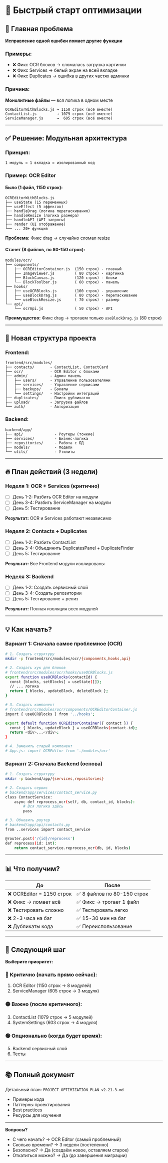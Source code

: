 # 🚀 Быстрый старт оптимизации

## 🎯 Главная проблема
**Исправление одной ошибки ломает другие функции**

### Примеры:
- ❌ Фикс OCR блоков → сломалась загрузка картинки
- ❌ Фикс Services → белый экран на всей вкладке
- ❌ Фикс Duplicates → ошибка в других частях админки

### Причина:
**Монолитные файлы** — вся логика в одном месте
```
OCREditorWithBlocks.js → 1150 строк (всё вместе)
ContactList.js         → 1079 строк (всё вместе)
ServiceManager.js      →  605 строк (всё вместе)
```

---

## ✅ Решение: Модульная архитектура

### Принцип:
```
1 модуль = 1 вкладка = изолированный код
```

### Пример: OCR Editor

#### Было (1 файл, 1150 строк):
```
OCREditorWithBlocks.js
├── useState (15 переменных)
├── useEffect (5 эффектов)
├── handleDrag (логика перетаскивания)
├── handleResize (логика размера)
├── handleAPI (API запросы)
├── render (UI отображение)
└── ... 20+ функций
```

**Проблема:** Фикс drag → случайно сломал resize

#### Станет (8 файлов, по 80-150 строк):

```
modules/ocr/
├── components/
│   ├── OCREditorContainer.js  (150 строк) - главный
│   ├── ImageViewer.js         ( 80 строк) - картинка
│   ├── BlockCanvas.js         (120 строк) - блоки
│   └── BlockToolbar.js        ( 60 строк) - панель
├── hooks/
│   ├── useOCRBlocks.js        (100 строк) - управление
│   ├── useBlockDrag.js        ( 80 строк) - перетаскивание
│   └── useBlockResize.js      ( 70 строк) - размер
└── api/
    └── ocrApi.js              ( 50 строк) - API
```

**Преимущество:** Фикс drag → трогаем только `useBlockDrag.js` (80 строк)

---

## 📐 Новая структура проекта

### Frontend:
```
frontend/src/modules/
├── contacts/       - ContactList, ContactCard
├── ocr/            - OCR Editor с блоками
├── admin/          - Админ панель
│   ├── users/      - Управление пользователями
│   ├── services/   - Управление сервисами
│   ├── backups/    - Бэкапы
│   └── settings/   - Настройки интеграций
├── duplicates/     - Поиск дубликатов
├── upload/         - Загрузка файлов
└── auth/           - Авторизация
```

### Backend:
```
backend/app/
├── api/              - Роутеры (тонкие)
├── services/         - Бизнес-логика
├── repositories/     - Работа с БД
├── models/           - Модели
└── utils/            - Утилиты
```

---

## 🔥 План действий (3 недели)

### Неделя 1: OCR + Services (критично)
- [ ] День 1-2: Разбить OCR Editor на модули
- [ ] День 3-4: Разбить ServiceManager на модули
- [ ] День 5: Тестирование

**Результат:** OCR и Services работают независимо

### Неделя 2: Contacts + Duplicates
- [ ] День 1-2: Разбить ContactList
- [ ] День 3-4: Объединить DuplicatesPanel + DuplicateFinder
- [ ] День 5: Тестирование

**Результат:** Все Frontend модули изолированы

### Неделя 3: Backend
- [ ] День 1-2: Создать сервисный слой
- [ ] День 3-4: Создать репозитории
- [ ] День 5: Тестирование + релиз

**Результат:** Полная изоляция всех модулей

---

## 💡 Как начать?

### Вариант 1: Сначала самое проблемное (OCR)

```bash
# 1. Создать структуру
mkdir -p frontend/src/modules/ocr/{components,hooks,api}

# 2. Создать хук для блоков
# frontend/src/modules/ocr/hooks/useOCRBlocks.js
export function useOCRBlocks(contactId) {
  const [blocks, setBlocks] = useState([]);
  // ... логика
  return { blocks, updateBlock, deleteBlock };
}

# 3. Создать компонент
# frontend/src/modules/ocr/components/OCREditorContainer.js
import { useOCRBlocks } from '../hooks';

export default function OCREditorContainer({ contact }) {
  const { blocks, updateBlock } = useOCRBlocks(contact.id);
  return <div>...</div>;
}

# 4. Заменить старый компонент
# App.js: import OCREditor from './modules/ocr'
```

### Вариант 2: Сначала Backend (основа)

```bash
# 1. Создать структуру
mkdir -p backend/app/{services,repositories}

# 2. Создать сервис
# backend/app/services/contact_service.py
class ContactService:
    async def reprocess_ocr(self, db, contact_id, blocks):
        # Вся логика здесь
        pass

# 3. Обновить роутер
# backend/app/api/contacts.py
from ..services import contact_service

@router.post('/{id}/reprocess')
def reprocess(id: int):
    return contact_service.reprocess_ocr(db, id, blocks)
```

---

## 📊 Что получим?

| До | После |
|----|-------|
| ❌ OCREditor = 1150 строк | ✅ 8 файлов по 80-150 строк |
| ❌ Фикс → ломает всё | ✅ Фикс → трогает 1 файл |
| ❌ Тестировать сложно | ✅ Тестировать легко |
| ❌ 2-3 часа на баг | ✅ 15-30 мин на баг |
| ❌ Дубликаты кода | ✅ Переиспользование |

---

## 🎯 Следующий шаг

**Выберите приоритет:**

### 🔴 Критично (начать прямо сейчас):
1. OCR Editor (1150 строк → 8 модулей)
2. ServiceManager (605 строк → 3 модуля)

### 🟡 Важно (после критичного):
3. ContactList (1079 строк → 5 модулей)
4. SystemSettings (603 строк → 4 модуля)

### 🟢 Опционально (когда будет время):
5. Backend сервисный слой
6. Тесты

---

## 📚 Полный документ

Детальный план: `PROJECT_OPTIMIZATION_PLAN_v2.21.3.md`
- Примеры кода
- Паттерны проектирования
- Best practices
- Ресурсы для изучения

---

**Вопросы?**
- С чего начать? → OCR Editor (самый проблемный)
- Сколько времени? → 3 недели (постепенно)
- Безопасно? → Да (создаём новое, оставляем старое)
- Откатиться можно? → Да (до завершения миграции)

